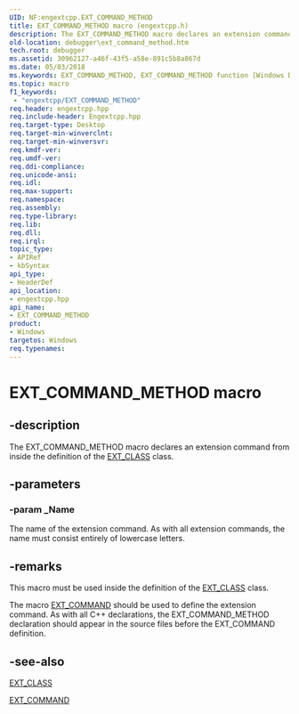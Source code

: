 ```yaml
---
UID: NF:engextcpp.EXT_COMMAND_METHOD
title: EXT_COMMAND_METHOD macro (engextcpp.h)
description: The EXT_COMMAND_METHOD macro declares an extension command from inside the definition of the EXT_CLASS class.
old-location: debugger\ext_command_method.htm
tech.root: debugger
ms.assetid: 30962127-a46f-43f5-a58e-891c5b8a867d
ms.date: 05/03/2018
ms.keywords: EXT_COMMAND_METHOD, EXT_COMMAND_METHOD function [Windows Debugging], EngExtCpp_Ref_a4a0b264-50e1-457b-a962-ca691509ea36.xml, debugger.ext_command_method, engextcpp/EXT_COMMAND_METHOD
ms.topic: macro
f1_keywords:
 - "engextcpp/EXT_COMMAND_METHOD"
req.header: engextcpp.hpp
req.include-header: Engextcpp.hpp
req.target-type: Desktop
req.target-min-winverclnt: 
req.target-min-winversvr: 
req.kmdf-ver: 
req.umdf-ver: 
req.ddi-compliance: 
req.unicode-ansi: 
req.idl: 
req.max-support: 
req.namespace: 
req.assembly: 
req.type-library: 
req.lib: 
req.dll: 
req.irql: 
topic_type:
- APIRef
- kbSyntax
api_type:
- HeaderDef
api_location:
- engextcpp.hpp
api_name:
- EXT_COMMAND_METHOD
product:
- Windows
targetos: Windows
req.typenames: 
---
```


# EXT_COMMAND_METHOD macro


## -description


The EXT_COMMAND_METHOD macro declares an extension command from inside the definition of the <a href="https://docs.microsoft.com/previous-versions/ff544508(v=vs.85)">EXT_CLASS</a> class.


## -parameters




### -param _Name

The name of the extension command.  As with all extension commands, the name must consist entirely of lowercase letters.


## -remarks



This macro must be used inside the definition of the <a href="https://docs.microsoft.com/previous-versions/ff544508(v=vs.85)">EXT_CLASS</a> class.

The macro <a href="https://docs.microsoft.com/windows-hardware/drivers/ddi/content/engextcpp/nf-engextcpp-ext_command">EXT_COMMAND</a> should be used to define the extension command.  As with all C++ declarations, the EXT_COMMAND_METHOD declaration should appear in the source files before the EXT_COMMAND definition.




## -see-also




<a href="https://docs.microsoft.com/previous-versions/ff544508(v=vs.85)">EXT_CLASS</a>



<a href="https://docs.microsoft.com/windows-hardware/drivers/ddi/content/engextcpp/nf-engextcpp-ext_command">EXT_COMMAND</a>
 

 

